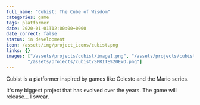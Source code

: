 ```yaml
---
full_name: "Cubist: The Cube of Wisdom"
categories: game
tags: platformer
date: 2020-01-01T12:00:00+0000
date_correct: false
status: in development
icon: /assets/img/project_icons/cubist.png
links: {}
images: ["/assets/projects/cubist/image1.png", "/assets/projects/cubist/image2.png", "/assets/projects/cubist/Cubist%20Ref.png", 
        "/assets/projects/cubist/SPRITE%20EVO.png"]
---
```


Cubist is a platformer inspired by games like Celeste and the Mario series.

It's my biggest project that has evolved over the years.
The game will release... I swear.